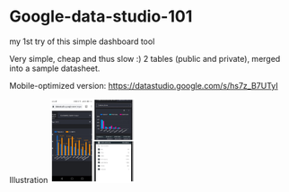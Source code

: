 # Google-data-studio-101
my 1st try of this simple dashboard tool 

Very simple, cheap and thus slow :)
2 tables (public and private), merged into a sample datasheet.

Mobile-optimized version:
https://datastudio.google.com/s/hs7z_B7UTyI

Illustration
<img src="Screenshot.jpg" alt="combo!" style="width:30%">
